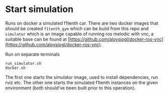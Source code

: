 # Start simulation

Runs on docker a simulated f1tenth car. There are two docker images that should be created `f1tenth_gym` which can be build from this repo and `simulator` which is an image capable of running ros melodic with vnc, a suitable base can be found at [https://github.com/aloysiogl/docker-ros-vnc](https://github.com/aloysiogl/docker-ros-vnc). 

Run on separate terminals
```
run_simulator.sh
docker.sh
```

The first one starts the simulator image, used to install dependencies, run rviz etc. The other one starts the simulated f1tenth instances on the given environment (both should've been built prior to this operation).